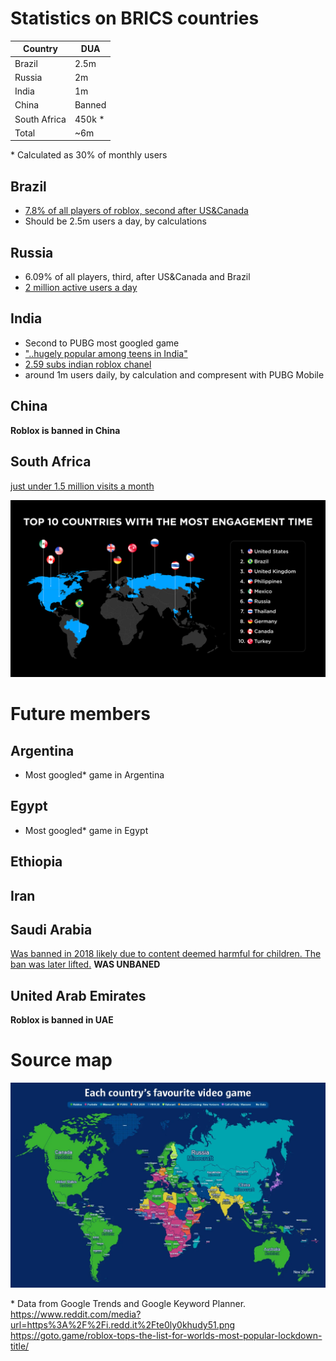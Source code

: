 # Statistics on BRICS countries
| Country | DUA  |
| ------- | ---- |
| Brazil | 2.5m |
| Russia | 2m   |
| India  | 1m   |
| China  | Banned| 
| South Africa | 450k *|
| Total | ~6m |


\* Calculated as 30% of monthly users


## Brazil
 - [7.8% of all players of roblox, second after US&Canada](https://labsnews.com/en/articles/business/brazil-free-mobile-games-roblox/)
 - Should be 2.5m users a day, by calculations

## Russia 
 - 6.09% of all players, third, after US&Canada and Brazil
 - [2 million active users a day](https://www.bloomberg.com/news/articles/2022-09-09/roblox-boasts-of-growth-in-russia-even-after-rivals-left)

## India
 - Second to PUBG most googled game
 - ["..hugely popular among teens in India"](https://www.tribuneindia.com/news/nation/gaming-platform-roblox-popular-among-teens-in-india-sued-for-illegally-facilitating-child-gambling-536318)
 - [2.59 subs indian roblox chanel](https://www.youtube.com/@ROCKINDIANGAMER)
 - around 1m users daily, by calculation and compresent with PUBG Mobile

## China 
__Roblox is banned in China__

## South Africa
[just under 1.5 million visits a month](https://www.iol.co.za/business-report/companies/nedbank-the-first-african-bank-to-launch-a-roblox-game-56e972f2-03dc-4471-9545-6572380bd340)


![top 10 countries with the most engagement time](./roblox_map.png)

# Future members
## Argentina
  - Most googled* game in Argentina
## Egypt
  - Most googled* game in Egypt
## Ethiopia
## Iran
## Saudi Arabia
[Was banned in 2018 likely due to content deemed harmful for children. The ban was later lifted.](https://en.wikipedia.org/wiki/List_of_banned_video_games_by_country#Saudi_Arabia)
__WAS UNBANED__
## United Arab Emirates
__Roblox is banned in UAE__


# Source map
![map of most googled games](./map.png)

\* Data from Google Trends and Google Keyword Planner.
    https://www.reddit.com/media?url=https%3A%2F%2Fi.redd.it%2Fte0ly0khudy51.png
    https://goto.game/roblox-tops-the-list-for-worlds-most-popular-lockdown-title/

